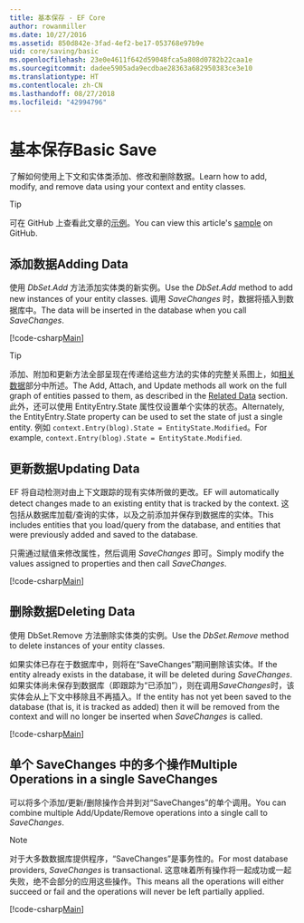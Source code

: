 ```yaml
---
title: 基本保存 - EF Core
author: rowanmiller
ms.date: 10/27/2016
ms.assetid: 850d842e-3fad-4ef2-be17-053768e97b9e
uid: core/saving/basic
ms.openlocfilehash: 23e0e4611f642d59048fca5a808d0782b22caa1e
ms.sourcegitcommit: dadee5905ada9ecdbae28363a682950383ce3e10
ms.translationtype: HT
ms.contentlocale: zh-CN
ms.lasthandoff: 08/27/2018
ms.locfileid: "42994796"
---
```

# <a name="basic-save"></a><span data-ttu-id="21e10-102">基本保存</span><span class="sxs-lookup"><span data-stu-id="21e10-102">Basic Save</span></span>

<span data-ttu-id="21e10-103">了解如何使用上下文和实体类添加、修改和删除数据。</span><span class="sxs-lookup"><span data-stu-id="21e10-103">Learn how to add, modify, and remove data using your context and entity classes.</span></span>

> [!TIP]  
> <span data-ttu-id="21e10-104">可在 GitHub 上查看此文章的[示例](https://github.com/aspnet/EntityFramework.Docs/tree/master/samples/core/Saving/Saving/Basics/)。</span><span class="sxs-lookup"><span data-stu-id="21e10-104">You can view this article's [sample](https://github.com/aspnet/EntityFramework.Docs/tree/master/samples/core/Saving/Saving/Basics/) on GitHub.</span></span>

## <a name="adding-data"></a><span data-ttu-id="21e10-105">添加数据</span><span class="sxs-lookup"><span data-stu-id="21e10-105">Adding Data</span></span>

<span data-ttu-id="21e10-106">使用 *DbSet.Add* 方法添加实体类的新实例。</span><span class="sxs-lookup"><span data-stu-id="21e10-106">Use the *DbSet.Add* method to add new instances of your entity classes.</span></span> <span data-ttu-id="21e10-107">调用 *SaveChanges* 时，数据将插入到数据库中。</span><span class="sxs-lookup"><span data-stu-id="21e10-107">The data will be inserted in the database when you call *SaveChanges*.</span></span>

[!code-csharp[Main](../../../samples/core/Saving/Saving/Basics/Sample.cs#Add)]

> [!TIP]  
> <span data-ttu-id="21e10-108">添加、附加和更新方法全部呈现在传递给这些方法的实体的完整关系图上，如[相关数据](related-data.md)部分中所述。</span><span class="sxs-lookup"><span data-stu-id="21e10-108">The Add, Attach, and Update methods all work on the full graph of entities passed to them, as described in the [Related Data](related-data.md) section.</span></span> <span data-ttu-id="21e10-109">此外，还可以使用 EntityEntry.State 属性仅设置单个实体的状态。</span><span class="sxs-lookup"><span data-stu-id="21e10-109">Alternately, the EntityEntry.State property can be used to set the state of just a single entity.</span></span> <span data-ttu-id="21e10-110">例如 `context.Entry(blog).State = EntityState.Modified`。</span><span class="sxs-lookup"><span data-stu-id="21e10-110">For example, `context.Entry(blog).State = EntityState.Modified`.</span></span>

## <a name="updating-data"></a><span data-ttu-id="21e10-111">更新数据</span><span class="sxs-lookup"><span data-stu-id="21e10-111">Updating Data</span></span>

<span data-ttu-id="21e10-112">EF 将自动检测对由上下文跟踪的现有实体所做的更改。</span><span class="sxs-lookup"><span data-stu-id="21e10-112">EF will automatically detect changes made to an existing entity that is tracked by the context.</span></span> <span data-ttu-id="21e10-113">这包括从数据库加载/查询的实体，以及之前添加并保存到数据库的实体。</span><span class="sxs-lookup"><span data-stu-id="21e10-113">This includes entities that you load/query from the database, and entities that were previously added and saved to the database.</span></span>

<span data-ttu-id="21e10-114">只需通过赋值来修改属性，然后调用 *SaveChanges* 即可。</span><span class="sxs-lookup"><span data-stu-id="21e10-114">Simply modify the values assigned to properties and then call *SaveChanges*.</span></span>

[!code-csharp[Main](../../../samples/core/Saving/Saving/Basics/Sample.cs#Update)]

## <a name="deleting-data"></a><span data-ttu-id="21e10-115">删除数据</span><span class="sxs-lookup"><span data-stu-id="21e10-115">Deleting Data</span></span>

<span data-ttu-id="21e10-116">使用 DbSet.Remove 方法删除实体类的实例。</span><span class="sxs-lookup"><span data-stu-id="21e10-116">Use the *DbSet.Remove* method to delete instances of your entity classes.</span></span>

<span data-ttu-id="21e10-117">如果实体已存在于数据库中，则将在“SaveChanges”期间删除该实体。</span><span class="sxs-lookup"><span data-stu-id="21e10-117">If the entity already exists in the database, it will be deleted during *SaveChanges*.</span></span> <span data-ttu-id="21e10-118">如果实体尚未保存到数据库（即跟踪为“已添加”），则在调用*SaveChanges*时，该实体会从上下文中移除且不再插入。</span><span class="sxs-lookup"><span data-stu-id="21e10-118">If the entity has not yet been saved to the database (that is, it is tracked as added) then it will be removed from the context and will no longer be inserted when *SaveChanges* is called.</span></span>

[!code-csharp[Main](../../../samples/core/Saving/Saving/Basics/Sample.cs#Remove)]

## <a name="multiple-operations-in-a-single-savechanges"></a><span data-ttu-id="21e10-119">单个 SaveChanges 中的多个操作</span><span class="sxs-lookup"><span data-stu-id="21e10-119">Multiple Operations in a single SaveChanges</span></span>

<span data-ttu-id="21e10-120">可以将多个添加/更新/删除操作合并到对“SaveChanges”的单个调用。</span><span class="sxs-lookup"><span data-stu-id="21e10-120">You can combine multiple Add/Update/Remove operations into a single call to *SaveChanges*.</span></span>

> [!NOTE]  
> <span data-ttu-id="21e10-121">对于大多数数据库提供程序，“SaveChanges”是事务性的。</span><span class="sxs-lookup"><span data-stu-id="21e10-121">For most database providers, *SaveChanges* is transactional.</span></span> <span data-ttu-id="21e10-122">这意味着所有操作将一起成功或一起失败，绝不会部分的应用这些操作。</span><span class="sxs-lookup"><span data-stu-id="21e10-122">This means  all the operations will either succeed or fail and the operations will never be left partially applied.</span></span>

[!code-csharp[Main](../../../samples/core/Saving/Saving/Basics/Sample.cs#MultipleOperations)]
